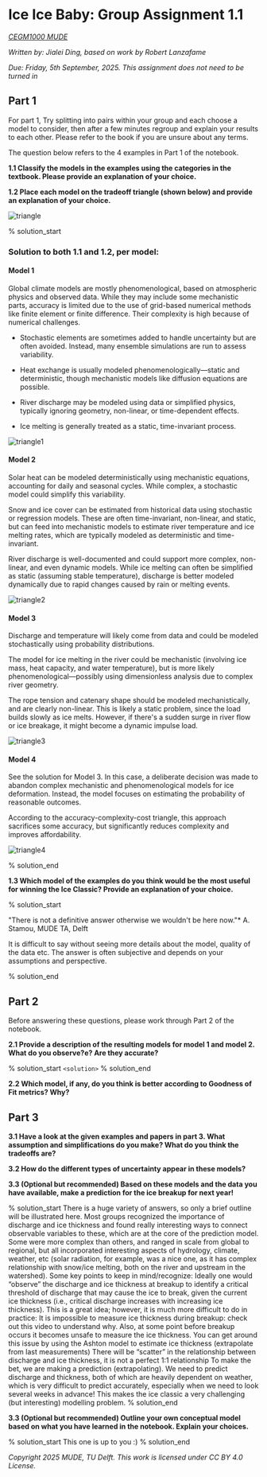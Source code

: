 # Ice Ice Baby: Group Assignment 1.1

*[CEGM1000 MUDE](http://mude.citg.tudelft.nl/)*

*Written by: Jialei Ding, based on work by Robert Lanzafame*

*Due: Friday, 5th September, 2025. This assignment does not need to be turned in*

## Part 1

For part 1, Try splitting into pairs within your group and each choose a model to consider, then after a few minutes regroup and explain your results to each other. Please refer to the book if you are unsure about any terms.

The question below refers to the 4 examples in Part 1 of the notebook.

**1.1 Classify the models in the examples using the categories in the textbook. Please provide an explanation of your choice.**

**1.2 Place each model on the tradeoff triangle (shown below) and provide an explanation of your choice.**

![triangle](images/triangle.jpg)

% solution_start
### Solution to both 1.1 and 1.2, per model:
#### Model 1
Global climate models are mostly phenomenological, based on atmospheric physics and observed data. While they may include some mechanistic parts, accuracy is limited due to the use of grid-based numerical methods like finite element or finite difference. Their complexity is high because of numerical challenges.

- Stochastic elements are sometimes added to handle uncertainty but are often avoided. Instead, many ensemble simulations are run to assess variability.

- Heat exchange is usually modeled phenomenologically—static and deterministic, though mechanistic models like diffusion equations are possible.

- River discharge may be modeled using data or simplified physics, typically ignoring geometry, non-linear, or time-dependent effects.

- Ice melting is generally treated as a static, time-invariant process.

![triangle1](images/triangle1.png)

#### Model 2
Solar heat can be modeled deterministically using mechanistic equations, accounting for daily and seasonal cycles. While complex, a stochastic model could simplify this variability.

Snow and ice cover can be estimated from historical data using stochastic or regression models. These are often time-invariant, non-linear, and static, but can feed into mechanistic models to estimate river temperature and ice melting rates, which are typically modeled as deterministic and time-invariant.

River discharge is well-documented and could support more complex, non-linear, and even dynamic models. While ice melting can often be simplified as static (assuming stable temperature), discharge is better modeled dynamically due to rapid changes caused by rain or melting events.

![triangle2](images/triangle2.png)

#### Model 3
Discharge and temperature will likely come from data and could be modeled stochastically using probability distributions.

The model for ice melting in the river could be mechanistic (involving ice mass, heat capacity, and water temperature), but is more likely phenomenological—possibly using dimensionless analysis due to complex river geometry.

The rope tension and catenary shape should be modeled mechanistically, and are clearly non-linear. This is likely a static problem, since the load builds slowly as ice melts. However, if there's a sudden surge in river flow or ice breakage, it might become a dynamic impulse load.

![triangle3](images/triangle3.png)

#### Model 4
See the solution for Model 3. In this case, a deliberate decision was made to abandon complex mechanistic and phenomenological models for ice deformation. Instead, the model focuses on estimating the probability of reasonable outcomes.

According to the accuracy-complexity-cost triangle, this approach sacrifices some accuracy, but significantly reduces complexity and improves affordability.

![triangle4](images/triangle4.png)


% solution_end

**1.3 Which model of the examples do you think would be the most useful for winning the Ice Classic? Provide an explanation of your choice.**

% solution_start

"There is not a definitive answer otherwise we wouldn't be here now."* A. Stamou, MUDE TA, Delft

It is difficult to say without seeing more details about the model, quality of the data etc. 
The answer is often subjective and depends on your assumptions and perspective. 

% solution_end

## Part 2

Before answering these questions, please work through Part 2 of the notebook.

**2.1 Provide a description of the resulting models for model 1 and model 2. What do you observe?e? Are they accurate?**

% solution_start
`<solution>`
% solution_end

**2.2 Which model, if any, do you think is better according to Goodness of Fit metrics? Why?**

## Part 3

**3.1 Have a look at the given examples and papers in part 3. What assumption and simplifications do you make? What do you think the tradeoffs are?**

**3.2 How do the different types of uncertainty appear in these models?**

**3.3 (Optional but recommended) Based on these models and the data you have available, make a prediction for the ice breakup for next year!**

% solution_start
There is a huge variety of answers, so only a brief outline will be illustrated here.
Most groups recognized the importance of discharge and ice thickness and found really interesting ways to connect observable variables to these, which are at the core of the prediction model. Some were more complex than others, and ranged in scale from global to regional, but all incorporated interesting aspects of hydrology, climate, weather, etc (solar radiation, for example, was a nice one, as it has complex relationship with snow/ice melting, both on the river and upstream in the watershed).
Some key points to keep in mind/recognize:
Ideally one would “observe” the discharge and ice thickness at breakup to identify a critical threshold of discharge that may cause the ice to break, given the current ice thickness (i.e., critical discharge increases with increasing ice thickness). This is a great idea; however, it is much more difficult to do in practice:
It is impossible to measure ice thickness during breakup: check out this video to understand why. Also, at some point before breakup occurs it becomes unsafe to measure the ice thickness. You can get around this issue by using the Ashton model to estimate ice thickness (extrapolate from last measurements)
There will be “scatter” in the relationship between discharge and ice thickness, it is not a perfect 1:1 relationship
To make the bet, we are making a prediction (extrapolating). We need to predict discharge and thickness, both of which are heavily dependent on weather, which is very difficult to predict accurately, especially when we need to look several weeks in advance! This makes the ice classic a very challenging (but interesting) modelling problem.
% solution_end


**3.3 (Optional but recommended) Outline your own conceptual model based on what you have learned in the notebook. Explain your choices.**

% solution_start
This one is up to you :)
% solution_end


*Copyright 2025 MUDE, TU Delft. This work is licensed under CC BY 4.0 License.*